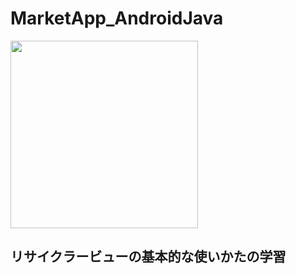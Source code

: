 # MarketApp_AndroidJava

<img src="https://github.com/hiroyuki0402/MarketApp_AndroidJava/assets/88645049/f19723af-1423-4da4-b0be-97df1629c2e3" width="300">

## リサイクラービューの基本的な使いかたの学習
